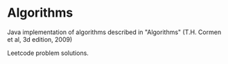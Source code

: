 # Algorithms

Java implementation of algorithms described in "Algorithms" (T.H. Cormen et al, 3d edition, 2009)


Leetcode problem solutions.
